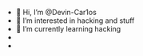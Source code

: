 - 👋 Hi, I’m @Devin-Car1os
- 👀 I’m interested in hacking and stuff
- 🌱 I’m currently learning hacking
-
- 

<!---
Devin-Car1os/Devin-Car1os is a ✨ special ✨ repository because its `README.md` (this file) appears on your GitHub profile.
You can click the Preview link to take a look at your changes.
--->
